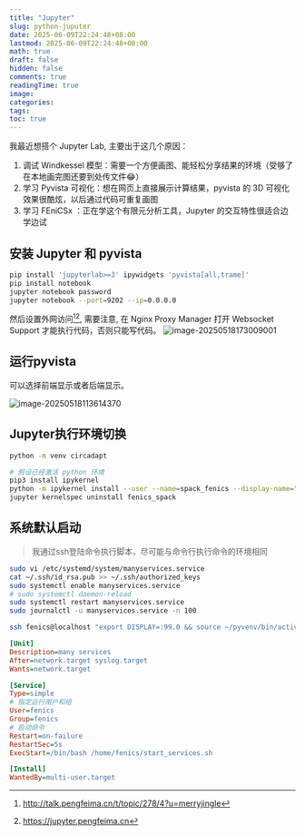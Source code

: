 ```yaml
---
title: "Jupyter"
slug: python-juputer
date: 2025-06-09T22:24:48+08:00
lastmod: 2025-06-09T22:24:48+08:00
math: true
draft: false
hidden: false
comments: true
readingTime: true
image:
categories:
tags:
toc: true
---
```


我最近想搭个 Jupyter Lab, 主要出于这几个原因：

1. 调试 Windkessel 模型：需要一个方便画图、能轻松分享结果的环境（受够了在本地画完图还要到处传文件😂）
2. 学习 Pyvista 可视化：想在网页上直接展示计算结果，pyvista 的 3D 可视化效果很酷炫，以后通过代码可重复画图
3. 学习 FEniCSx ：正在学这个有限元分析工具，Jupyter 的交互特性很适合边学边试

## 安装 Jupyter 和 pyvista

```bash
pip install 'jupyterlab>=3' ipywidgets 'pyvista[all,trame]'
pip install notebook
jupyter notebook password
jupyter notebook --port=9202 --ip=0.0.0.0
```

然后设置外网访问[^1][^2], 需要注意, 在 Nginx Proxy Manager 打开 Websocket Support 才能执行代码，否则只能写代码。
![image-20250518173009001](https://githubimages.pengfeima.cn/images/202505181730334.png)

## 运行pyvista

可以选择前端显示或者后端显示。

![image-20250518113614370](https://githubimages.pengfeima.cn/images/202505181136541.png)

## Jupyter执行环境切换


```bash
python -m venv circadapt

```
```bash
# 假设已经激活 python 环境
pip3 install ipykernel
python -m ipykernel install --user --name=spack_fenics --display-name="FEniCSx Spack"
jupyter kernelspec uninstall fenics_spack
```





## 系统默认启动

> 我通过ssh登陆命令执行脚本，尽可能与命令行执行命令的环境相同

```bash
sudo vi /etc/systemd/system/manyservices.service
cat ~/.ssh/id_rsa.pub >> ~/.ssh/authorized_keys 
sudo systemctl enable manyservices.service 
# sudo systemctl daemon-reload
sudo systemctl restart manyservices.service 
sudo journalctl -u manyservices.service -n 100
```

```bash
ssh fenics@localhost "export DISPLAY=:99.0 && source ~/pyvenv/bin/activate && jupyter notebook --port=9202 --ip=0.0.0.0 --notebook-dir=/home/fenics/jupyter"
```

```ini
[Unit]
Description=many services
After=network.target syslog.target
Wants=network.target

[Service]
Type=simple
# 指定运行用户和组
User=fenics
Group=fenics
# 启动命令
Restart=on-failure    
RestartSec=5s
ExecStart=/bin/bash /home/fenics/start_services.sh

[Install]
WantedBy=multi-user.target
```









[^1]: http://talk.pengfeima.cn/t/topic/278/4?u=merryjingle
[^3]: https://tutorial.pyvista.org/tutorial/00_jupyter/index.html
[^2]: https://jupyter.pengfeima.cn
